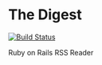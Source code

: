 # The Digest

[![Build Status](https://travis-ci.org/jonathanpike/the_digest.svg?branch=master)](https://travis-ci.org/jonathanpike/the_digest)

Ruby on Rails RSS Reader
